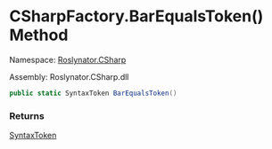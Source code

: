 # CSharpFactory\.BarEqualsToken\(\) Method

Namespace: [Roslynator.CSharp](../../README.md)

Assembly: Roslynator\.CSharp\.dll

```csharp
public static SyntaxToken BarEqualsToken()
```

### Returns

[SyntaxToken](https://docs.microsoft.com/en-us/dotnet/api/microsoft.codeanalysis.syntaxtoken)


